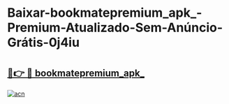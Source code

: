 # Baixar-bookmatepremium_apk_-Premium-Atualizado-Sem-Anúncio-Grátis-0j4iu

# <h2><a href="https://8sjxaq.esa.edu.pl?src=bookmatepremium_apk_&ref=0j4iu">🔗👉 🔴 bookmatepremium_apk_</a></h2>

[![acn](https://github.com/user-attachments/assets/0f9c940e-d8b0-45ae-aac7-cd30a18b3e1c)](https://8sjxaq.esa.edu.pl?src=bookmatepremium_apk_&ref=0j4iu)

